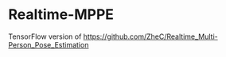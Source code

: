 # Realtime-MPPE
TensorFlow version of https://github.com/ZheC/Realtime_Multi-Person_Pose_Estimation
